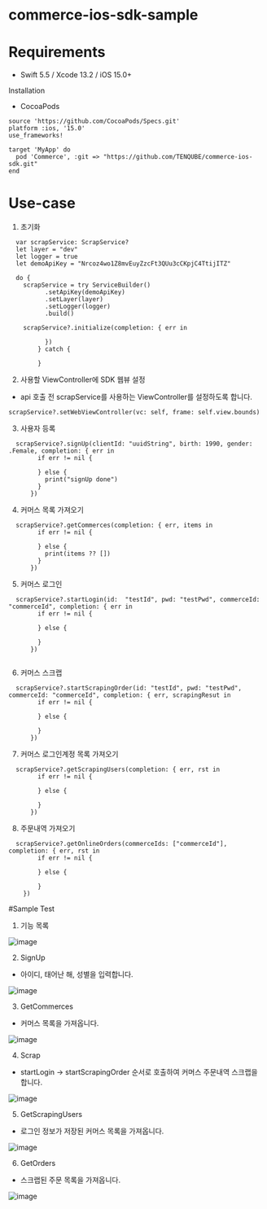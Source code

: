 # commerce-ios-sdk-sample

# Requirements
- Swift 5.5 / Xcode 13.2 / iOS 15.0+

Installation

- CocoaPods
```
source 'https://github.com/CocoaPods/Specs.git'
platform :ios, '15.0'
use_frameworks!

target 'MyApp' do
  pod 'Commerce', :git => "https://github.com/TENQUBE/commerce-ios-sdk.git"
end
```



# Use-case
1. 초기화
```
  var scrapService: ScrapService?
  let layer = "dev"
  let logger = true
  let demoApiKey = "Nrcoz4wo1Z8mvEuyZzcFt3QUu3cCKpjC4TtijITZ"
        
  do {
    scrapService = try ServiceBuilder()
          .setApiKey(demoApiKey)
          .setLayer(layer)
          .setLogger(logger)
          .build()
            
    scrapService?.initialize(completion: { err in
            
          })
        } catch {
            
        }
```


2. 사용할 ViewController에 SDK 웹뷰 설정
- api 호출 전 scrapService를 사용하는 ViewController를 설정하도록 합니다.
```
scrapService?.setWebViewController(vc: self, frame: self.view.bounds)
```


3. 사용자 등록
```
  scrapService?.signUp(clientId: "uuidString", birth: 1990, gender: .Female, completion: { err in
        if err != nil {

        } else {
          print("signUp done")
        }
      })
```


4. 커머스 목록 가져오기
```
  scrapService?.getCommerces(completion: { err, items in
        if err != nil {

        } else {
          print(items ?? [])        
        }
      })
```


5. 커머스 로그인
```
  scrapService?.startLogin(id:  "testId", pwd: "testPwd", commerceId: "commerceId", completion: { err in          
        if err != nil {
        
        } else {
        
        }
      })
        
```

6. 커머스 스크랩
```
  scrapService?.startScrapingOrder(id: "testId", pwd: "testPwd", commerceId: "commerceId", completion: { err, scrapingResut in
        if err != nil {
        
        } else {

        }
      })
```


7. 커머스 로그인계정 목록 가져오기
```
  scrapService?.getScrapingUsers(completion: { err, rst in
        if err != nil {
        
        } else {

        }
      })
```


8. 주문내역 가져오기
```
  scrapService?.getOnlineOrders(commerceIds: ["commerceId"], completion: { err, rst in
        if err != nil {

        } else {

        }
    })
```


#Sample Test
1. 기능 목록

![image](https://user-images.githubusercontent.com/3009734/226293234-da0638eb-7f0a-4c24-8c40-4a8e0febcb0d.png)


2. SignUp
- 아이디, 태어난 해, 성별을 입력합니다.

![image](https://user-images.githubusercontent.com/3009734/226299486-ae0a1f42-5280-43bf-9431-3f80bb1109a0.png)


3. GetCommerces
- 커머스 목록을 가져옵니다.

![image](https://user-images.githubusercontent.com/3009734/226293561-f95a3d3f-3e4b-46bb-9e0e-e801f75ab1ac.png)


4. Scrap
- startLogin -> startScrapingOrder 순서로 호출하여 커머스 주문내역 스크랩을 합니다.

![image](https://user-images.githubusercontent.com/3009734/226293755-81ced1fa-83f5-4f2b-9499-397561ee38d8.png)


5. GetScrapingUsers
- 로그인 정보가 저장된 커머스 목록을 가져옵니다.

![image](https://user-images.githubusercontent.com/3009734/226295209-f685b9df-b72b-4c6f-b024-4f66b7ca052d.png)


6. GetOrders
- 스크랩된 주문 목록을 가져옵니다.

![image](https://user-images.githubusercontent.com/3009734/226296569-d2c9cd3b-15c0-4a19-949f-888101c03f41.png)

